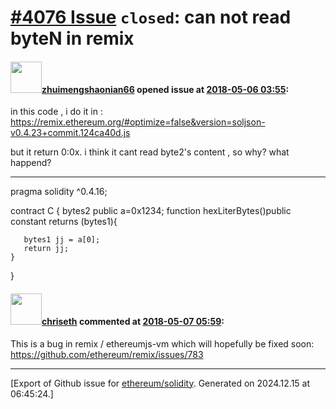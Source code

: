 # [\#4076 Issue](https://github.com/ethereum/solidity/issues/4076) `closed`: can not read byteN  in remix

#### <img src="https://avatars.githubusercontent.com/u/36099406?u=f6e986ba96a7203fbf853a18ea7b93acfb131c9e&v=4" width="50">[zhuimengshaonian66](https://github.com/zhuimengshaonian66) opened issue at [2018-05-06 03:55](https://github.com/ethereum/solidity/issues/4076):

in this code , i  do it in : 
https://remix.ethereum.org/#optimize=false&version=soljson-v0.4.23+commit.124ca40d.js

but  it return  0:0x.
i think it  cant read byte2's content , so   why?   what happend?
_________________________________________________________________________________________________________
pragma solidity ^0.4.16;

contract C {
        bytes2 public a=0x1234;
   function hexLiterBytes()public constant returns (bytes1){
   
       bytes1 jj = a[0];
       return jj;
    }
}

#### <img src="https://avatars.githubusercontent.com/u/9073706?v=4" width="50">[chriseth](https://github.com/chriseth) commented at [2018-05-07 05:59](https://github.com/ethereum/solidity/issues/4076#issuecomment-386965123):

This is a bug in remix / ethereumjs-vm which will hopefully be fixed soon: https://github.com/ethereum/remix/issues/783


-------------------------------------------------------------------------------



[Export of Github issue for [ethereum/solidity](https://github.com/ethereum/solidity). Generated on 2024.12.15 at 06:45:24.]
